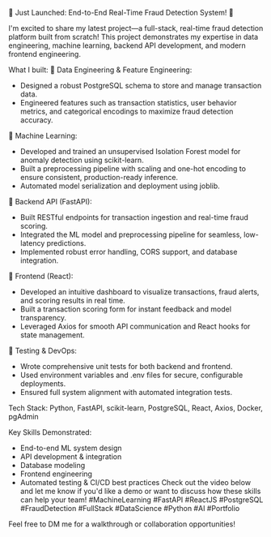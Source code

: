 🚀 Just Launched: End-to-End Real-Time Fraud Detection System! 🚀

I'm excited to share my latest project—a full-stack, real-time fraud detection platform built from scratch! This project demonstrates my expertise in data engineering, machine learning, backend API development, and modern frontend engineering.

What I built:
🔹 Data Engineering & Feature Engineering:
* Designed a robust PostgreSQL schema to store and manage transaction data.
* Engineered features such as transaction statistics, user behavior metrics, and categorical encodings to maximize fraud detection accuracy.

🔹 Machine Learning:
* Developed and trained an unsupervised Isolation Forest model for anomaly detection using scikit-learn.
* Built a preprocessing pipeline with scaling and one-hot encoding to ensure consistent, production-ready inference.
* Automated model serialization and deployment using joblib.

🔹 Backend API (FastAPI):
* Built RESTful endpoints for transaction ingestion and real-time fraud scoring.
* Integrated the ML model and preprocessing pipeline for seamless, low-latency predictions.
* Implemented robust error handling, CORS support, and database integration.

🔹 Frontend (React):
* Developed an intuitive dashboard to visualize transactions, fraud alerts, and scoring results in real time.
* Built a transaction scoring form for instant feedback and model transparency.
* Leveraged Axios for smooth API communication and React hooks for state management.

🔹 Testing & DevOps:
* Wrote comprehensive unit tests for both backend and frontend.
* Used environment variables and .env files for secure, configurable deployments.
* Ensured full system alignment with automated integration tests.

Tech Stack: Python, FastAPI, scikit-learn, PostgreSQL, React, Axios, Docker, pgAdmin

Key Skills Demonstrated:
* End-to-end ML system design
* API development & integration
* Database modeling
* Frontend engineering
* Automated testing & CI/CD best practices
Check out the video below and let me know if you'd like a demo or want to discuss how these skills can help your team!
#MachineLearning #FastAPI #ReactJS #PostgreSQL #FraudDetection #FullStack #DataScience #Python #AI #Portfolio

Feel free to DM me for a walkthrough or collaboration opportunities!
